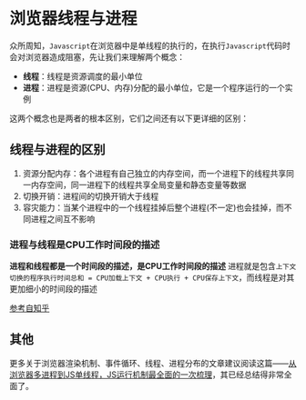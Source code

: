# 浏览器线程与进程

众所周知，`Javascript`在浏览器中是单线程的执行的，在执行`Javascript`代码时会对浏览器造成阻塞，先让我们来理解两个概念：

+ **线程**：线程是资源调度的最小单位
+ **进程**：进程是资源(CPU、内存)分配的最小单位，它是一个程序运行的一个实例

这两个概念也是两者的根本区别，它们之间还有以下更详细的区别：

## 线程与进程的区别

1. 资源分配内存：各个进程有自己独立的内存空间，而一个进程下的线程共享同一内存空间，同一进程下的线程共享全局变量和静态变量等数据
2. 切换开销：进程间的切换开销大于线程
3. 容灾能力：当某个进程中的一个线程挂掉后整个进程(不一定)也会挂掉，而不同进程之间互不影响

### 进程与线程是CPU工作时间段的描述

**进程和线程都是一个时间段的描述，是CPU工作时间段的描述**
进程就是包含`上下文切换的程序执行时间总和 = CPU加载上下文 + CPU执行 + CPU保存上下文`，而线程是对其更加细小的时间段的描述

[参考自知乎](https://www.zhihu.com/question/25532384?sort=created)

## 其他

更多关于浏览器渲染机制、事件循环、线程、进程分布的文章建议阅读这篇——[从浏览器多进程到JS单线程，JS运行机制最全面的一次梳理](https://segmentfault.com/a/1190000012925872)，其已经总结得非常全面了。
